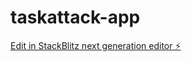 # taskattack-app

[Edit in StackBlitz next generation editor ⚡️](https://stackblitz.com/~/github.com/Guidefts/taskattack-app)